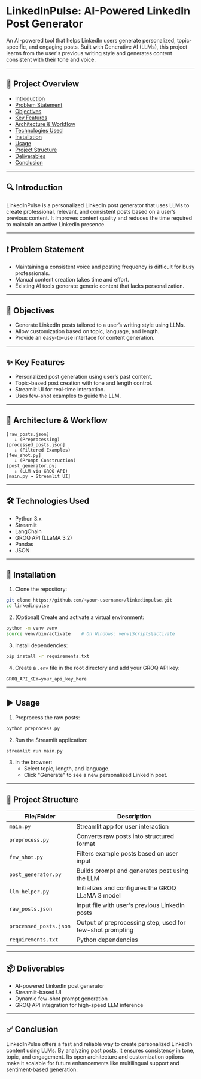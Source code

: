 # LinkedInPulse: AI-Powered LinkedIn Post Generator

An AI-powered tool that helps LinkedIn users generate personalized, topic-specific, and engaging posts. Built with Generative AI (LLMs), this project learns from the user's previous writing style and generates content consistent with their tone and voice.

---

## 📌 Project Overview

- [Introduction](#introduction)
- [Problem Statement](#problem-statement)
- [Objectives](#objectives)
- [Key Features](#key-features)
- [Architecture & Workflow](#architecture--workflow)
- [Technologies Used](#technologies-used)
- [Installation](#installation)
- [Usage](#usage)
- [Project Structure](#project-structure)
- [Deliverables](#deliverables)
- [Conclusion](#conclusion)

---

## 🔍 Introduction

LinkedInPulse is a personalized LinkedIn post generator that uses LLMs to create professional, relevant, and consistent posts based on a user’s previous content. It improves content quality and reduces the time required to maintain an active LinkedIn presence.

---

## ❗ Problem Statement

- Maintaining a consistent voice and posting frequency is difficult for busy professionals.
- Manual content creation takes time and effort.
- Existing AI tools generate generic content that lacks personalization.

---

## 🎯 Objectives

- Generate LinkedIn posts tailored to a user’s writing style using LLMs.
- Allow customization based on topic, language, and length.
- Provide an easy-to-use interface for content generation.

---

## ✨ Key Features

- Personalized post generation using user’s past content.
- Topic-based post creation with tone and length control.
- Streamlit UI for real-time interaction.
- Uses few-shot examples to guide the LLM.

---

## 🧱 Architecture & Workflow

```
[raw_posts.json] 
   ↓ (Preprocessing)
[processed_posts.json] 
   ↓ (Filtered Examples)
[few_shot.py] 
   ↓ (Prompt Construction)
[post_generator.py] 
   ↓ (LLM via GROQ API)
[main.py → Streamlit UI]
```

---

## 🛠 Technologies Used

- Python 3.x
- Streamlit
- LangChain
- GROQ API (LLaMA 3.2)
- Pandas
- JSON

---

## 💾 Installation

1. Clone the repository:

```bash
git clone https://github.com/<your-username>/linkedinpulse.git
cd linkedinpulse
```

2. (Optional) Create and activate a virtual environment:

```bash
python -m venv venv
source venv/bin/activate    # On Windows: venv\Scripts\activate
```

3. Install dependencies:

```bash
pip install -r requirements.txt
```

4. Create a `.env` file in the root directory and add your GROQ API key:

```env
GROQ_API_KEY=your_api_key_here
```

---

## ▶️ Usage

1. Preprocess the raw posts:

```bash
python preprocess.py
```

2. Run the Streamlit application:

```bash
streamlit run main.py
```

3. In the browser:
   - Select topic, length, and language.
   - Click "Generate" to see a new personalized LinkedIn post.

---

## 📂 Project Structure

| File/Folder         | Description                                                                 |
|---------------------|-----------------------------------------------------------------------------|
| `main.py`           | Streamlit app for user interaction                                          |
| `preprocess.py`     | Converts raw posts into structured format                                   |
| `few_shot.py`       | Filters example posts based on user input                                   |
| `post_generator.py` | Builds prompt and generates post using the LLM                              |
| `llm_helper.py`     | Initializes and configures the GROQ LLaMA 3 model                           |
| `raw_posts.json`    | Input file with user's previous LinkedIn posts                              |
| `processed_posts.json` | Output of preprocessing step, used for few-shot prompting              |
| `requirements.txt`  | Python dependencies                                                         |

---

## 📦 Deliverables

- AI-powered LinkedIn post generator
- Streamlit-based UI
- Dynamic few-shot prompt generation
- GROQ API integration for high-speed LLM inference

---

## ✅ Conclusion

LinkedInPulse offers a fast and reliable way to create personalized LinkedIn content using LLMs. By analyzing past posts, it ensures consistency in tone, topic, and engagement. Its open architecture and customization options make it scalable for future enhancements like multilingual support and sentiment-based generation.

